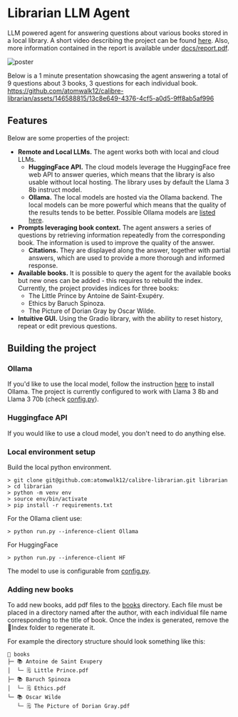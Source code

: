 # Librarian LLM Agent
LLM powered agent for answering questions about various books stored in a local library. A short video describing the project can be found [here](https://www.youtube.com/watch?v=osW5LUMoZh4). Also, more information contained in the report is available under [docs/report.pdf](docs/report.pdf).

![poster](https://github.com/user-attachments/assets/467c1225-db01-4912-a575-f674269c62d0)

Below is a 1 minute presentation showcasing the agent answering a total of 9 questions about 3 books, 3 questions for each individual book.
https://github.com/atomwalk12/calibre-librarian/assets/146588815/13c8e649-4376-4cf5-a0d5-9ff8ab5af996

## Features
Below are some properties of the project:

 - **Remote and Local LLMs.** The agent works both with local and cloud LLMs.
   - **HuggingFace API.** The cloud models leverage the HuggingFace free web API to answer queries, which means that the library is also usable without local hosting. The library uses by default the Llama 3 8b instruct model.
   - **Ollama.** The local models are hosted via the Ollama backend. The local models can be more powerful which means that the quality of the results tends to be better. Possible Ollama models are [listed here](https://ollama.com/library).
 - **Prompts leveraging book context.** The agent answers a series of questions by retrieving information repeatedly from the corresponding book. The information is used to improve the quality of the answer.
   - **Citations.** They are displayed along the answer, together with partial answers, which are used to provide a more thorough and informed response.
 - **Available books.** It is possible to query the agent for the available books but new ones can be added - this requires to rebuild the index. Currently, the project provides indices for three books:
   - The Little Prince by Antoine de Saint-Exupéry.
   - Ethics by Baruch Spinoza.
   - The Picture of Dorian Gray by Oscar Wilde.
 - **Intuitive GUI.** Using the Gradio library, with the ability to reset history, repeat or edit previous questions.

## Building the project
### Ollama
If you'd like to use the local model, follow the instruction [here](https://github.com/ollama/ollama) to install Ollama. The project is currently configured to work with Llama 3 8b and Llama 3 70b (check [config.py](config.py)).

### Huggingface API
If you would like to use a cloud model, you don't need to do anything else.

### Local environment setup
Build the local python environment. 
```console
> git clone git@github.com:atomwalk12/calibre-librarian.git librarian
> cd librarian
> python -m venv env
> source env/bin/activate
> pip install -r requirements.txt
```
For the Ollama client use:
```console
> python run.py --inference-client Ollama
```
For HuggingFace
```console
> python run.py --inference-client HF
```

The model to use is configurable from [config.py](config.py).

### Adding new books
To add new books, add pdf files to the [books](books/) directory. Each file must be placed in a directory named after the author, with each individual file name corresponding to the title of book.
Once the index is generated, remove the 📁Index folder to regenerate it.

For example the directory structure should look something like this:
```
📁 books
├─ 📚 Antoine de Saint Exupery
│  └─ 🗒️ Little Prince.pdf
├─ 📚 Baruch Spinoza
│  └─ 🗒️ Ethics.pdf
└─ 📚 Oscar Wilde
   └─ 🗒️ The Picture of Dorian Gray.pdf
```
